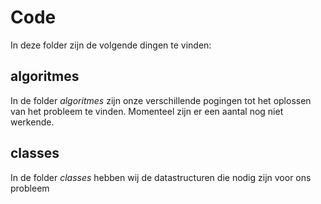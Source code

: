 # Code
In deze folder zijn de volgende dingen te vinden:
## algoritmes
In de folder *algoritmes* zijn onze verschillende pogingen tot het oplossen van het probleem te vinden. Momenteel zijn er een aantal nog niet werkende. 
## classes
In de folder *classes* hebben wij de datastructuren die nodig zijn voor ons probleem
